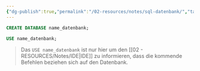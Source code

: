 ```yaml
---
{"dg-publish":true,"permalink":"/02-resources/notes/sql-datenbank/","tags":["code/SQL"],"noteIcon":"","updated":"2025-08-26T16:35:07.714+02:00"}
---
```


```sql
CREATE DATABASE name_datenbank;

USE name_datenbank;
```
>Das `USE name_datenbank` ist nur hier um den [[02 - RESOURCES/Notes/IDE\|IDE]] zu informieren, dass die kommende Befehlen beziehen sich auf den Datenbank.